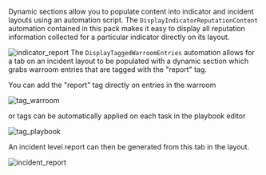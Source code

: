 Dynamic sections allow you to populate content into indicator and incident layouts using an automation script.
The `DisplayIndicatorReputationContent` automation contained in this pack makes it easy to display all reputation information collected for a particular indicator directly on its layout.

![indicator_report](../../doc_files/indicator_report.png)
The `DisplayTaggedWarroomEntries` automation allows for a tab on an incident layout to be populated with a dynamic section which grabs warroom entries that are tagged with the "report" tag.

You can add the "report" tag directly on entries in the warroom

![tag_warroom](../../doc_files/tag-warroom.png)

or tags can be automatically applied on each task in the playbook editor

![tag_playbook](../../doc_files/tag-playbook.png)

An incident level report can then be generated from this tab in the layout.

![incident_report](../../doc_files/incident_report.png)

